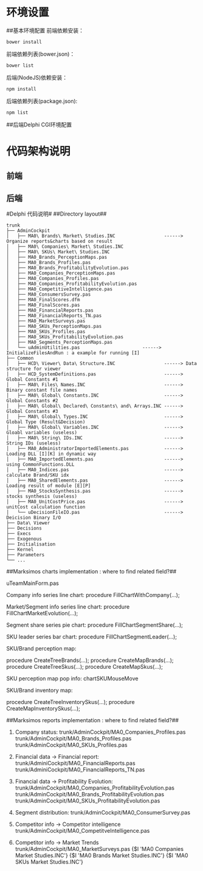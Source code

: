 # 环境设置
##基本环境配置
前端依赖安装：
```
bower install
```
前端依赖列表(bower.json)：
```
bower list
```
后端(NodeJS)依赖安装：
```
npm install
```
后端依赖列表(package.json):
```
npm list
```
##后端Delphi CGI环境配置




# 代码架构说明

## 前端

## 后端




#Delphi 代码说明#
##Directory layout##
```
trunk
├── AdminCockpit
│   ├── MA0\ Brands\ Market\ Studies.INC  				  ------> Organize reports&charts based on result 
│   ├── MA0\ Companies\ Market\ Studies.INC
│   ├── MA0\ SKUs\ Market\ Studies.INC
│   ├── MA0_Brands_PerceptionMaps.pas
│   ├── MA0_Brands_Profiles.pas
│   ├── MA0_Brands_ProfitabilityEvolution.pas
│   ├── MA0_Companies_PerceptionMaps.pas
│   ├── MA0_Companies_Profiles.pas
│   ├── MA0_Companies_ProfitabilityEvolution.pas
│   ├── MA0_CompetitiveIntelligence.pas
│   ├── MA0_ConsumersSurvey.pas
│   ├── MA0_FinalScores.dfm
│   ├── MA0_FinalScores.pas
│   ├── MA0_FinancialReports.pas
│   ├── MA0_FinancialReports_TN.pas
│   ├── MA0_MarketSurveys.pas
│   ├── MA0_SKUs_PerceptionMaps.pas
│   ├── MA0_SKUs_Profiles.pas
│   ├── MA0_SKUs_ProfitabilityEvolution.pas
│   ├── MA0_Segments_PerceptionMaps.pas
│   └── uAdminUtilities.pas                       ------> InitializeFilesAndRun : a example for running [I]
├── Common
│   ├── HCD\ Viewer\ Data\ Structure.INC 				  ------> Data structure for viewer 
│   ├── HCD_SystemDefinitions.pas                         ------> Global Constants #1
│   ├── MA0\ Files\ Names.INC 							  ------> Binary constant file names
│   ├── MA0\ Global\ Constants.INC  				      ------> Global Constants #2
│   ├── MA0\ Global\ Declared\ Constants\ and\ Arrays.INC ------> Global Constants #3
│   ├── MA0\ Global\ Types.INC 							  ------> Global Type (Result&Decision)
│   ├── MA0\ Global\ Variables.INC 						  ------> Gloabl variables (useless)
│   ├── MA0\ String\ IDs.INC 						      ------> String IDs (useless)
│   ├── MA0_AdministratorImportedElements.pas             ------> Loading DLL [I][K] in dynamic way
│   ├── MA0_ImportedElements.pas 						  ------> using CommonFunctions.DLL
│   ├── MA0_Indices.pas                                   ------> calculate Brand/SKU idx
│   ├── MA0_SharedElements.pas                            ------> Loading result of module [E][P] 
│   ├── MA0_StocksSynthesis.pas 	 					  ------> stocks synthesis (useless)
│   ├── MA0_UnitCostPrice.pas                             ------> unitCost calculation function
│   └── uDecisionFileIO.pas                               ------> Deicision Binary I/O
├── Data\ Viewer
├── Decisions
├── Execs
├── Exogenous
├── Initialisation
├── Kernel
├── Parameters
└── ...
```
##Marksimos charts implementation : where to find related field?##

uTeamMainForm.pas

Company info series line chart:
procedure FillChartWithCompany(...);

Market/Segment info series line chart:
procedure FillChartMarketEvolution(…);

Segment share series pie chart:
procedure FillChartSegmentShare(…);

SKU leader series bar chart:
procedure FillChartSegmentLeader(…);

SKU/Brand perception map:

procedure CreateTreeBrands(…);
procedure CreateMapBrands(…);
procedure CreateTreeSkus(…);
procedure CreateMapSkus(…);

SKU perception map pop info:
chartSKUMouseMove

SKU/Brand inventory map:

procedure CreateTreeInventorySkus(…);
procedure CreateMapInventorySkus(…);

##Marksimos reports implementation : where to find related field?##

1. Company status:
trunk/AdminCockpit/MA0_Companies_Profiles.pas
trunk/AdminCockpit/MA0_Brands_Profiles.pas
trunk/AdminCockpit/MA0_SKUs_Profiles.pas

2. Financial data -> Financial report:
trunk/AdminiCockpit/MA0_FinancialReports.pas
trunk/AdminiCockpit/MA0_FinancialReports_TN.pas

3. Financial data -> Profitability Evolution:
trunk/AdminCockpit/MA0_Companies_ProfitabilityEvolution.pas
trunk/AdminCockpit/MA0_Brands_ProfitabilityEvolution.pas
trunk/AdminCockpit/MA0_SKUs_ProfitabilityEvolution.pas

4. Segment distribution:
trunk/AdminCockpit/MA0_ConsumerSurvey.pas

5. Competitor info -> Competitor intelligence 
trunk/AdminCockpit/MA0_CompetitveIntelligence.pas

6. Competitor info -> Market Trends
trunk/AdminCockpit/MA0_MarketSurveys.pas
{$I 'MA0 Companies Market Studies.INC'}
{$I 'MA0 Brands Market Studies.INC'}
{$I 'MA0 SKUs Market Studies.INC'}











